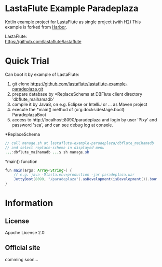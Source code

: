 LastaFlute Example Paradeplaza
=======================
Kotlin example project for LastaFlute as single project (with H2)
This example is forked from [Harbor](https://github.com/lastaflute/lastaflute-example-harbor).

LastaFlute:  
https://github.com/lastaflute/lastaflute

# Quick Trial
Can boot it by example of LastaFlute:

1. git clone https://github.com/lastaflute/lastaflute-example-paradeplaza.git
2. prepare database by *ReplaceSchema at DBFlute client directory 'dbflute_maihamadb'  
3. compile it by Java8, on e.g. Eclipse or IntelliJ or ... as Maven project
4. execute the *main() method of (org.docksidestage.boot) ParadeplazaBoot
5. access to http://localhost:8090/paradeplaza
and login by user 'Pixy' and password 'sea', and can see debug log at console.

*ReplaceSchema
```java
// call manage.sh at lastaflute-example-paradeplaza/dbflute_maihamadb
// and select replace-schema in displayed menu
...:dbflute_maihamadb ...$ sh manage.sh
```

*main() function
```java
fun main(args: Array<String>) {
    // e.g. java -Dlasta.env=production -jar paradeplaza.war
    JettyBoot(8090, "/paradeplaza").asDevelopment(isDevelopment()).bootAwait()
}
```

# Information
## License
Apache License 2.0

## Official site
comming soon...
